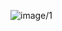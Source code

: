 ![image/1](image/1.png)


<!-- ## React JWT Authentication (without Redux) example

In this tutorial, we’re gonna build a React JWT Authentication example with LocalStorage, React Router, Axios and Bootstrap (without Redux). I will show you:

- JWT Authentication Flow for User Signup & User Login
- Project Structure for React JWT Authentication (without Redux) with LocalStorage, React Router & Axios
- Creating React Components with Form Validation
- React Components for accessing protected Resources (Authorization)
- Dynamic Navigation Bar in React App

## User Registration and User Login Flow
For JWT Authentication, we’re gonna call 2 endpoints:

- POST `api/auth/signup` for User Registration
- POST `api/auth/signin` for User Login

The following flow shows you an overview of Requests and Responses that React Client will make or receive. This React Client must add a JWT to HTTP Header before sending request to protected resources.



## Demo Video
This is full React + Node.js Express JWT Authentication & Authorization demo (with form validation, check signup username/email duplicates, test authorization with 3 roles: Admin, Moderator, User):

[![react-express-authentication-jwt-example-feature-image](http://img.youtube.com/vi/tNcWX9qPcCM/0.jpg)](http://www.youtube.com/watch?v=tNcWX9qPcCM "React + Node.js Express JWT Authentication & Authorization demo")

Or React with Spring Boot Server:

[![Spring Boot Reactjs JWT Authentication example](http://img.youtube.com/vi/CsgtYvlR7xk/0.jpg)](http://www.youtube.com/watch?v=CsgtYvlR7xk "Spring Boot Reactjs JWT Authentication example")

## React Component Diagram with Router, Axios & LocalStorage

![react-jwt-authentication-project-overview](react-jwt-authentication-project-overview.png)

For more detail, please visit:
> [React (without Redux) JWT Authentication & Authorization example](https://bezkoder.com/react-jwt-auth/)

> [React - How to Logout when Token is expired](https://www.bezkoder.com/react-logout-token-expired/)

> [React Redux JWT Authentication & Authorization example](https://bezkoder.com/react-redux-jwt-auth/)

> [React Hooks: JWT Authentication & Authorization example](https://bezkoder.com/react-hooks-jwt-auth/)

> [React + Redux + Hooks: JWT Authentication & Authorization example](https://bezkoder.com/react-hooks-redux-login-registration-example/)

This project was bootstrapped with [Create React App](https://github.com/facebook/create-react-app).

### Set port
.env
```
PORT=8081
```

## Note:
Open `src/services/auth-header.js` and modify `return` statement for appropriate back-end (found in the tutorial).

```js
export default function authHeader() {
  const user = JSON.parse(localStorage.getItem('user'));

  if (user && user.accessToken) {
    // return { Authorization: 'Bearer ' + user.accessToken }; // for Spring Boot back-end
    return { 'x-access-token': user.accessToken };             // for Node.js Express back-end
  } else {
    return {};
  }
}
```

## Project setup

In the project directory, you can run:

```
npm install
# or
yarn install
```

or

### Compiles and hot-reloads for development

```
npm start
# or
yarn start
```

Open [http://localhost:8081](http://localhost:8081) to view it in the browser.

The page will reload if you make edits.

## Related Posts
> [In-depth Introduction to JWT-JSON Web Token](https://bezkoder.com/jwt-json-web-token/)

> [React.js CRUD example to consume Web API](https://bezkoder.com/react-crud-web-api/)

> [React Pagination example](https://bezkoder.com/react-pagination-material-ui/)

> [React File Upload with Axios and Progress Bar to Rest API](https://bezkoder.com/react-file-upload-axios/)

Fullstack (JWT Authentication & Authorization example):
> [React + Spring Boot](https://bezkoder.com/spring-boot-react-jwt-auth/)

> [React + Node.js Express](https://bezkoder.com/react-express-authentication-jwt/)

CRUD with Node.js Express:
> [React.js + Node.js Express + MySQL](https://bezkoder.com/react-node-express-mysql/)

> [React.js + Node.js Express + PostgreSQL](https://bezkoder.com/react-node-express-postgresql/)

> [React.js + Node.js Express + MongoDB](https://bezkoder.com/react-node-express-mongodb-mern-stack/)

CRUD with Spring Boot:
> [React.js + Spring Boot + MySQL](https://bezkoder.com/react-spring-boot-crud/)

> [React.js + Spring Boot + PostgreSQL](https://bezkoder.com/spring-boot-react-postgresql/)

> [React.js + Spring Boot + MongoDB](https://bezkoder.com/react-spring-boot-mongodb/)

CRUD with Django:
> [React.js + Django Rest Framework](https://bezkoder.com/django-react-axios-rest-framework/)

Serverless:
> [React Firebase CRUD App with Realtime Database](https://bezkoder.com/react-firebase-crud/)

> [React Firestore CRUD App example | Firebase Cloud Firestore](https://bezkoder.com/react-firestore-crud/)

Integration (run back-end & front-end on same server/port)
> [Integrate React with Spring Boot](https://bezkoder.com/integrate-reactjs-spring-boot/)

> [Integrate React with Node.js Express](https://bezkoder.com/integrate-react-express-same-server-port/) -->
